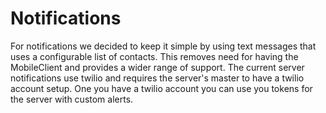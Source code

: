 # Notifications


For notifications we decided to keep it simple by using text messages that uses a configurable list of contacts. This removes need for having the MobileClient and 
provides a wider range of support. The current server notifications use twilio and requires the server's master to have a twilio account setup. One you have a
twilio account you can use you tokens for the server with custom alerts.
